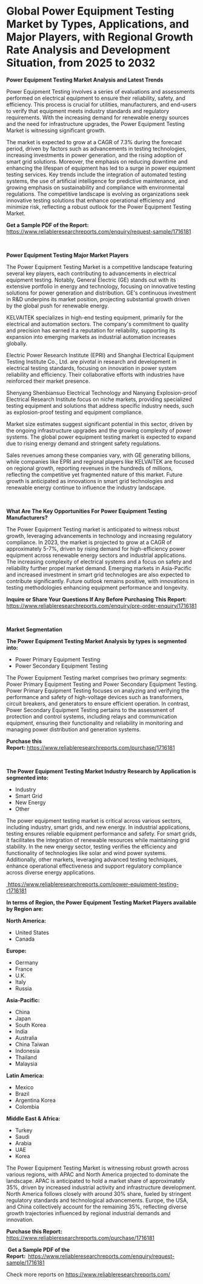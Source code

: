 <p><h1>Global Power Equipment Testing Market by Types, Applications, and Major Players, with Regional Growth Rate Analysis and Development Situation, from 2025 to 2032</h1></p><p><strong>Power Equipment Testing Market Analysis and Latest Trends</strong></p>
<p><p>Power Equipment Testing involves a series of evaluations and assessments performed on electrical equipment to ensure their reliability, safety, and efficiency. This process is crucial for utilities, manufacturers, and end-users to verify that equipment meets industry standards and regulatory requirements. With the increasing demand for renewable energy sources and the need for infrastructure upgrades, the Power Equipment Testing Market is witnessing significant growth. </p><p>The market is expected to grow at a CAGR of 7.3% during the forecast period, driven by factors such as advancements in testing technologies, increasing investments in power generation, and the rising adoption of smart grid solutions. Moreover, the emphasis on reducing downtime and enhancing the lifespan of equipment has led to a surge in power equipment testing services. Key trends include the integration of automated testing systems, the use of artificial intelligence for predictive maintenance, and growing emphasis on sustainability and compliance with environmental regulations. The competitive landscape is evolving as organizations seek innovative testing solutions that enhance operational efficiency and minimize risk, reflecting a robust outlook for the Power Equipment Testing Market.</p></p>
<p><strong>Get a Sample PDF of the Report:&nbsp;</strong> <a href="https://www.reliableresearchreports.com/enquiry/request-sample/1716181?utm_campaign=2487&utm_medium=2&utm_source=Github&utm_content=ia&utm_term=28032025&utm_id=power-equipment-testing">https://www.reliableresearchreports.com/enquiry/request-sample/1716181</a></p>
<p>&nbsp;</p>
<p><strong>Power Equipment Testing Major Market Players</strong></p>
<p><p>The Power Equipment Testing Market is a competitive landscape featuring several key players, each contributing to advancements in electrical equipment testing. Notably, General Electric (GE) stands out with its extensive portfolio in energy and technology, focusing on innovative testing solutions for power generation and distribution. GE's continuous investment in R&D underpins its market position, projecting substantial growth driven by the global push for renewable energy.</p><p>KELVAITEK specializes in high-end testing equipment, primarily for the electrical and automation sectors. The company's commitment to quality and precision has earned it a reputation for reliability, supporting its expansion into emerging markets as industrial automation increases globally.</p><p>Electric Power Research Institute (EPRI) and Shanghai Electrical Equipment Testing Institute Co., Ltd. are pivotal in research and development in electrical testing standards, focusing on innovation in power system reliability and efficiency. Their collaborative efforts with industries have reinforced their market presence.</p><p>Shenyang Shenbiansuo Electrical Technology and Nanyang Explosion-proof Electrical Research Institute focus on niche markets, providing specialized testing equipment and solutions that address specific industry needs, such as explosion-proof testing and equipment compliance.</p><p>Market size estimates suggest significant potential in this sector, driven by the ongoing infrastructure upgrades and the growing complexity of power systems. The global power equipment testing market is expected to expand due to rising energy demand and stringent safety regulations.</p><p>Sales revenues among these companies vary, with GE generating billions, while companies like EPRI and regional players like KELVAITEK are focused on regional growth, reporting revenues in the hundreds of millions, reflecting the competitive yet fragmented nature of this market. Future growth is anticipated as innovations in smart grid technologies and renewable energy continue to influence the industry landscape.</p></p>
<p>&nbsp;</p>
<p><strong>What Are The Key Opportunities For Power Equipment Testing Manufacturers?</strong></p>
<p><p>The Power Equipment Testing market is anticipated to witness robust growth, leveraging advancements in technology and increasing regulatory compliance. In 2023, the market is projected to grow at a CAGR of approximately 5-7%, driven by rising demand for high-efficiency power equipment across renewable energy sectors and industrial applications. The increasing complexity of electrical systems and a focus on safety and reliability further propel market demand. Emerging markets in Asia-Pacific and increased investment in smart grid technologies are also expected to contribute significantly. Future outlook remains positive, with innovations in testing methodologies enhancing equipment performance and longevity.</p></p>
<p><strong>Inquire or Share Your Questions If Any Before Purchasing This Report:</strong> <a href="https://www.reliableresearchreports.com/enquiry/pre-order-enquiry/1716181?utm_campaign=2487&utm_medium=2&utm_source=Github&utm_content=ia&utm_term=28032025&utm_id=power-equipment-testing">https://www.reliableresearchreports.com/enquiry/pre-order-enquiry/1716181</a></p>
<p>&nbsp;</p>
<p><strong>Market Segmentation</strong></p>
<p><strong>The Power Equipment Testing Market Analysis by types is segmented into:</strong></p>
<p><ul><li>Power Primary Equipment Testing</li><li>Power Secondary Equipment Testing</li></ul></p>
<p><p>The Power Equipment Testing market comprises two primary segments: Power Primary Equipment Testing and Power Secondary Equipment Testing. Power Primary Equipment Testing focuses on analyzing and verifying the performance and safety of high-voltage devices such as transformers, circuit breakers, and generators to ensure efficient operation. In contrast, Power Secondary Equipment Testing pertains to the assessment of protection and control systems, including relays and communication equipment, ensuring their functionality and reliability in monitoring and managing power distribution and generation systems.</p></p>
<p><strong>Purchase this Report:&nbsp;</strong><a href="https://www.reliableresearchreports.com/purchase/1716181?utm_campaign=2487&utm_medium=2&utm_source=Github&utm_content=ia&utm_term=28032025&utm_id=power-equipment-testing">https://www.reliableresearchreports.com/purchase/1716181</a></p>
<p>&nbsp;</p>
<p><strong>The Power Equipment Testing Market Industry Research by Application is segmented into:</strong></p>
<p><ul><li>Industry</li><li>Smart Grid</li><li>New Energy</li><li>Other</li></ul></p>
<p><p>The power equipment testing market is critical across various sectors, including industry, smart grids, and new energy. In industrial applications, testing ensures reliable equipment performance and safety. For smart grids, it facilitates the integration of renewable resources while maintaining grid stability. In the new energy sector, testing verifies the efficiency and functionality of technologies like solar and wind power systems. Additionally, other markets, leveraging advanced testing techniques, enhance operational effectiveness and support regulatory compliance across diverse energy applications.</p></p>
<p><a href="https://www.reliableresearchreports.com/power-equipment-testing-r1716181?utm_campaign=2487&utm_medium=2&utm_source=Github&utm_content=ia&utm_term=28032025&utm_id=power-equipment-testing">&nbsp;https://www.reliableresearchreports.com/power-equipment-testing-r1716181</a></p>
<p><strong>In terms of Region, the Power Equipment Testing Market Players available by Region are:</strong></p>
<p>
    <p> <strong> North America: </strong>
        <ul>
            <li>United States</li>
            <li>Canada</li>
        </ul>
        </p> 
    <p> <strong> Europe: </strong>
        <ul>
            <li>Germany</li>
            <li>France</li>
            <li>U.K.</li>
            <li>Italy</li>
            <li>Russia</li>
        </ul>
        </p> 
    <p> <strong> Asia-Pacific: </strong>
        <ul>
            <li>China</li>
            <li>Japan</li>
            <li>South Korea</li>
            <li>India</li>
            <li>Australia</li>
            <li>China Taiwan</li>
            <li>Indonesia</li>
            <li>Thailand</li>
            <li>Malaysia</li>
        </ul>
        </p> 
    <p> <strong> Latin America: </strong>
        <ul>
            <li>Mexico</li>
            <li>Brazil</li>
            <li>Argentina Korea</li>
            <li>Colombia</li>
        </ul>
        </p> 
    <p> <strong> Middle East & Africa: </strong>
        <ul>
            <li>Turkey</li>
            <li>Saudi</li>
            <li>Arabia</li>
            <li>UAE</li>
            <li>Korea</li>
        </ul>
    </p>
    </p>
<p><p>The Power Equipment Testing Market is witnessing robust growth across various regions, with APAC and North America projected to dominate the landscape. APAC is anticipated to hold a market share of approximately 35%, driven by increased industrial activity and infrastructure development. North America follows closely with around 30% share, fueled by stringent regulatory standards and technological advancements. Europe, the USA, and China collectively account for the remaining 35%, reflecting diverse growth trajectories influenced by regional industrial demands and innovation.</p></p>
<p><strong>Purchase this Report: </strong><a href="https://www.reliableresearchreports.com/purchase/1716181?utm_campaign=2487&utm_medium=2&utm_source=Github&utm_content=ia&utm_term=28032025&utm_id=power-equipment-testing">https://www.reliableresearchreports.com/purchase/1716181</a></p>
<p>&nbsp;<strong>Get a Sample PDF of the Report:&nbsp;&nbsp;</strong><a href="https://www.reliableresearchreports.com/enquiry/request-sample/1716181?utm_campaign=2487&utm_medium=2&utm_source=Github&utm_content=ia&utm_term=28032025&utm_id=power-equipment-testing">https://www.reliableresearchreports.com/enquiry/request-sample/1716181</a></p>
<p><strong></strong></p>
<p>Check more reports on <a href="https://www.reliableresearchreports.com/?utm_campaign=2487&utm_medium=2&utm_source=Github&utm_content=ia&utm_term=28032025&utm_id=power-equipment-testing">https://www.reliableresearchreports.com/</a></p>